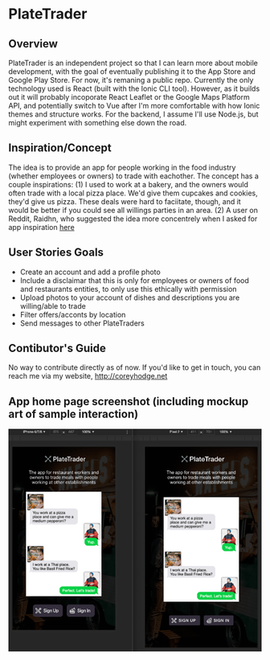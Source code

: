 # PlateTrader

## Overview
PlateTrader is an independent project so that I can learn more about mobile development, with the goal of eventually publishing it to the App Store and Google Play Store.
For now, it's remaning a public repo.
Currently the only technology used is React (built with the Ionic CLI tool).
However, as it builds out it will probably incoporate React Leaflet or the Google Maps Platform API, and potentially switch to Vue after I'm more comfortable with how Ionic themes and structure works.
For the backend, I assume I'll use Node.js, but might experiment with something else down the road.

## Inspiration/Concept
The idea is to provide an app for people working in the food industry (whether employees or owners) to trade with eachother.
The concept has a couple inspirations:
(1) I used to work at a bakery, and the owners would often trade with a local pizza place. We'd give them cupcakes and cookies, they'd give us pizza. These deals were hard to faciitate, though, and it would be better if you could see all willings parties in an area.
(2) A user on Reddit, Raidhn, who suggested the idea more concentrely when I asked for app inspiration [here](https://www.reddit.com/r/Denver/comments/ffka8d/have_an_idea_for_a_simple_web_app_for_denverites/)

## User Stories Goals
- Create an account and add a profile photo
- Include a disclaimar that this is only for employees or owners of food and restaurants entities, to only use this ethically with permission
- Upload photos to your account of dishes and descriptions you are willing/able to trade
- Filter offers/acconts by location
- Send messages to other PlateTraders

## Contibutor's Guide
No way to contribute directly as of now. If you'd like to get in touch, you can reach me via my website, http://coreyhodge.net

## App home page screenshot (including mockup art of sample interaction)
![](PlateTrader_preview.png)
